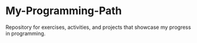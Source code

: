 # My-Programming-Path
Repository for exercises, activities, and projects that showcase my progress in programming.
